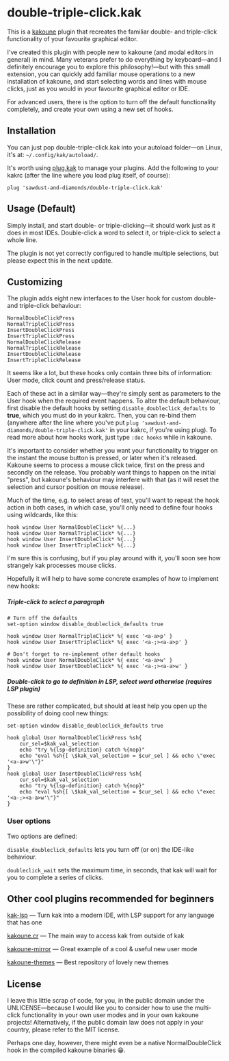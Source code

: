 # double-triple-click.kak

This is a [kakoune](http://kakoune.org) plugin that recreates the familiar double- and triple-click functionality of your favourite graphical editor.

I've created this plugin with people new to kakoune (and modal editors in general) in mind. Many veterans prefer to do everything by keyboard—and I definitely encourage you to explore this philosophy!—but with this small extension, you can quickly add familiar mouse operations to a new installation of kakoune, and start selecting words and lines with mouse clicks, just as you would in your favourite graphical editor or IDE. 

For advanced users, there is the option to turn off the default functionality completely, and create your own using a new set of hooks.

## Installation

You can just pop double-triple-click.kak into your autoload folder—on Linux, it's at: `~/.config/kak/autoload/`.

It's worth using [plug.kak](https://github.com/andreyorst/plug.kak) to manage your plugins. Add the following to your kakrc (after the line where you load plug itself, of course):
```
plug 'sawdust-and-diamonds/double-triple-click.kak'
```

## Usage (Default)

Simply install, and start double- or triple-clicking—it should work just as it does in most IDEs. Double-click a word to select it, or triple-click to select a whole line.

The plugin is not yet correctly configured to handle multiple selections, but please expect this in the next update.

## Customizing

The plugin adds eight new interfaces to the User hook for custom double- and triple-click behaviour:

```
NormalDoubleClickPress
NormalTripleClickPress
InsertDoubleClickPress
InsertTripleClickPress
NormalDoubleClickRelease
NormalTripleClickRelease
InsertDoubleClickRelease
InsertTripleClickRelease
```

It seems like a lot, but these hooks only contain three bits of information: User mode, click count and press/release status.

Each of these act in a similar way—they're simply sent as parameters to the User hook when the required event happens. To alter the default behaviour, first disable the default hooks by setting `disable_doubleclick_defaults` to **true**, which you must do in your kakrc. Then, you can re-bind them (anywhere after the line where you've put `plug 'sawdust-and-diamonds/double-triple-click.kak'` in your kakrc, if you're using plug). To read more about how hooks work, just type `:doc hooks` while in kakoune.

It's important to consider whether you want your functionality to trigger on the instant the mouse button is pressed, or later when it's released. Kakoune seems to process a mouse click twice, first on the press and secondly on the release. You probably want things to happen on the initial "press", but kakoune's behaviour may interfere with that (as it will reset the selection and cursor position on mouse release).

Much of the time, e.g. to select areas of text, you'll want to repeat the hook action in both cases, in which case, you'll only need to define four hooks using wildcards, like this:
```
hook window User NormalDoubleClick* %{...}
hook window User NormalTripleClick* %{...}
hook window User InsertDoubleClick* %{...}
hook window User InsertTripleClick* %{...}
```

I'm sure this is confusing, but if you play around with it, you'll soon see how strangely kak processes mouse clicks.

Hopefully it will help to have some concrete examples of how to implement new hooks:

##### Triple-click to select a paragraph
```
# Turn off the defaults
set-option window disable_doubleclick_defaults true

hook window User NormalTripleClick* %{ exec '<a-a>p' }
hook window User InsertTripleClick* %{ exec '<a-;><a-a>p' }

# Don't forget to re-implement other default hooks
hook window User NormalDoubleClick* %{ exec '<a-a>w' }
hook window User InsertDoubleClick* %{ exec '<a-;><a-a>w' }
```

##### Double-click to go to definition in LSP, select word otherwise (requires LSP plugin)
These are rather complicated, but should at least help you open up the possibility of doing cool new things:
```
set-option window disable_doubleclick_defaults true

hook global User NormalDoubleClickPress %sh{
    cur_sel=$kak_val_selection
    echo "try %{lsp-definition} catch %{nop}"
    echo "eval %sh{[ \$kak_val_selection = $cur_sel ] && echo \"exec '<a-a>w'\"}"
}
hook global User InsertDoubleClickPress %sh{
    cur_sel=$kak_val_selection
    echo "try %{lsp-definition} catch %{nop}"
    echo "eval %sh{[ \$kak_val_selection = $cur_sel ] && echo \"exec '<a-;><a-a>w'\"}"
}
```

### User options

Two options are defined:

`disable_doubleclick_defaults` lets you turn off (or on) the IDE-like behaviour.

`doubleclick_wait` sets the maximum time, in seconds, that kak will wait for you to complete a series of clicks.

## Other cool plugins recommended for beginners
[kak-lsp](https://github.com/kak-lsp/kak-lsp) — Turn kak into a modern IDE, with LSP support for any language that has one

[kakoune.cr](https://github.com/alexherbo2/kakoune.cr) — The main way to access kak from outside of kak

[kakoune-mirror](https://github.com/Delapouite/kakoune-mirror) — Great example of a cool & useful new user mode

[kakoune-themes](https://github.com/anhsirk0/kakoune-themes/) — Best repository of lovely new themes

## License

I leave this little scrap of code, for you, in the public domain under the UNLICENSE—because I would like you to consider how to use the multi-click functionality in your own user modes and in your own kakoune projects! Alternatively, if the public domain law does not apply in your country, please refer to the MIT license.

Perhaps one day, however, there might even be a native NormalDoubleClick hook in the compiled kakoune binaries 😁.
